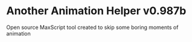 # Another Animation Helper v0.987b
Open source MaxScript tool created to skip some boring moments of animation
